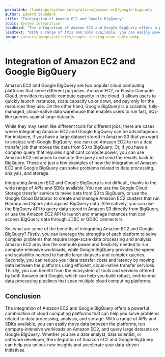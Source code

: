 ```yaml
---
permalink: /landings/system-integrations/amazon-ec2/google-bigquery
author: Edward Saunders
title: "Integration of Amazon EC2 and Google BigQuery"
topic: System Integration
leadhead: "The integration of Amazon EC2 and Google BigQuery offers a powerful combination of cloud computing platforms that can help you solve problems related to data processing, analysis, and storage"
leadtext: "With a range of APIs and SDKs available, you can easily move data between the platforms, run compute-intensive workloads on Amazon EC2, and query large datasets on Google BigQuery. Whether you are a data analyst, data scientist, or software developer, the integration of Amazon EC2 and Google BigQuery can help you unlock new insights and accelerate your data-driven initiatives."
image: /assets/images/articles/people-sitting-near-table.webp
---
```

<div class="arttext">
<h1>Integration of Amazon EC2 and Google BigQuery</h1>

<p>Amazon EC2 and Google BigQuery are two popular cloud computing platforms that serve different purposes. Amazon EC2, or Elastic Compute Cloud, provides resizable compute capacity in the cloud. It allows users to quickly launch instances, scale capacity up or down, and pay only for the resources they use. On the other hand, Google BigQuery is a scalable, fully-managed, cloud-native data warehouse that enables users to run fast, SQL-like queries against large datasets.</p>

<p>While they may seem like different tools for different jobs, there are cases where integrating Amazon EC2 and Google BigQuery can be advantageous. For instance, if you have a large dataset stored in Amazon S3 that you want to analyze with Google BigQuery, you can use Amazon EC2 to run a data transfer job that moves the data from S3 to BigQuery. Or, if you have a complex query that requires significant compute power, you can use Amazon EC2 instances to execute the query and send the results back to BigQuery. These are just a few examples of how the integration of Amazon EC2 and Google BigQuery can solve problems related to data processing, analysis, and storage.</p>

<p>Integrating Amazon EC2 and Google BigQuery is not difficult, thanks to the wide range of APIs and SDKs available. You can use the Google Cloud Storage transfer service to move data from S3 to BigQuery, or use the Google Cloud Dataproc to create and manage Amazon EC2 clusters that run Hadoop and Spark jobs against BigQuery data. Alternatively, you can use the BigQuery API to query data stored in Amazon S3 directly from BigQuery, or use the Amazon EC2 API to launch and manage instances that can access BigQuery data through JDBC or ODBC connectors.</p>

<p>So, what are some of the benefits of integrating Amazon EC2 and Google BigQuery? Firstly, you can leverage the strengths of each platform to solve complex problems that require large-scale data processing and analysis. Amazon EC2 provides the compute power and flexibility needed to run compute-intensive workloads, while Google BigQuery provides the speed and scalability needed to handle large datasets and complex queries. Secondly, you can reduce your data transfer costs and latency by moving data between the platforms using efficient, cloud-native transfer services. Thirdly, you can benefit from the ecosystem of tools and services offered by both Amazon and Google, which can help you build robust, end-to-end data processing pipelines that span multiple cloud computing platforms.</p>

<h2>Conclusion</h2>

<p>The integration of Amazon EC2 and Google BigQuery offers a powerful combination of cloud computing platforms that can help you solve problems related to data processing, analysis, and storage. With a range of APIs and SDKs available, you can easily move data between the platforms, run compute-intensive workloads on Amazon EC2, and query large datasets on Google BigQuery. Whether you are a data analyst, data scientist, or software developer, the integration of Amazon EC2 and Google BigQuery can help you unlock new insights and accelerate your data-driven initiatives.</p>


</div>